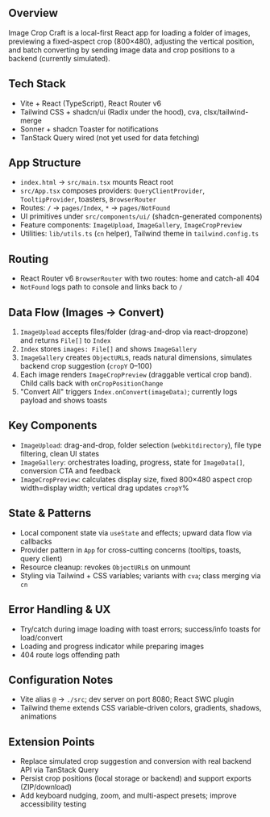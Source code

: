 ## Overview

Image Crop Craft is a local-first React app for loading a folder of images, previewing a fixed-aspect crop (800×480), adjusting the vertical position, and batch converting by sending image data and crop positions to a backend (currently simulated).

## Tech Stack

- Vite + React (TypeScript), React Router v6
- Tailwind CSS + shadcn/ui (Radix under the hood), cva, clsx/tailwind-merge
- Sonner + shadcn Toaster for notifications
- TanStack Query wired (not yet used for data fetching)

## App Structure

- `index.html` → `src/main.tsx` mounts React root
- `src/App.tsx` composes providers: `QueryClientProvider`, `TooltipProvider`, toasters, `BrowserRouter`
- Routes: `/` → `pages/Index`, `*` → `pages/NotFound`
- UI primitives under `src/components/ui/` (shadcn-generated components)
- Feature components: `ImageUpload`, `ImageGallery`, `ImageCropPreview`
- Utilities: `lib/utils.ts` (`cn` helper), Tailwind theme in `tailwind.config.ts`

## Routing

- React Router v6 `BrowserRouter` with two routes: home and catch-all 404
- `NotFound` logs path to console and links back to `/`

## Data Flow (Images → Convert)

1. `ImageUpload` accepts files/folder (drag-and-drop via react-dropzone) and returns `File[]` to `Index`
2. `Index` stores `images: File[]` and shows `ImageGallery`
3. `ImageGallery` creates `ObjectURL`s, reads natural dimensions, simulates backend crop suggestion (`cropY` 0–100)
4. Each image renders `ImageCropPreview` (draggable vertical crop band). Child calls back with `onCropPositionChange`
5. "Convert All" triggers `Index.onConvert(imageData)`; currently logs payload and shows toasts

## Key Components

- `ImageUpload`: drag-and-drop, folder selection (`webkitdirectory`), file type filtering, clean UI states
- `ImageGallery`: orchestrates loading, progress, state for `ImageData[]`, conversion CTA and feedback
- `ImageCropPreview`: calculates display size, fixed 800×480 aspect crop width=display width; vertical drag updates `cropY`%

## State & Patterns

- Local component state via `useState` and effects; upward data flow via callbacks
- Provider pattern in `App` for cross-cutting concerns (tooltips, toasts, query client)
- Resource cleanup: revokes `ObjectURL`s on unmount
- Styling via Tailwind + CSS variables; variants with `cva`; class merging via `cn`

## Error Handling & UX

- Try/catch during image loading with toast errors; success/info toasts for load/convert
- Loading and progress indicator while preparing images
- 404 route logs offending path

## Configuration Notes

- Vite alias `@` → `./src`; dev server on port 8080; React SWC plugin
- Tailwind theme extends CSS variable-driven colors, gradients, shadows, animations

## Extension Points

- Replace simulated crop suggestion and conversion with real backend API via TanStack Query
- Persist crop positions (local storage or backend) and support exports (ZIP/download)
- Add keyboard nudging, zoom, and multi-aspect presets; improve accessibility testing


